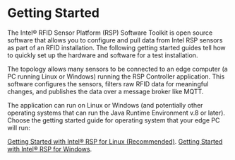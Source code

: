 # Getting Started
The Intel&reg; RFID Sensor Platform (RSP) Software Toolkit is open source software that allows you to configure and pull data from Intel RSP sensors as part of an RFID installation. The following getting started guides tell how to quickly set up the hardware and software for a test installation. 

The topology allows many sensors to be connected to an edge computer (a PC running Linux or Windows) running the RSP Controller application. This software configures the sensors, filters raw RFID data for meaningful changes, and publishes the data over a message broker like MQTT. 

The application can run on Linux or Windows (and potentially other operating systems that can run the Java Runtime Environment v.8 or later). Choose the getting started guide for operating system that your edge PC will run:

[Getting Started with Intel&reg; RSP for Linux (Recommended)](https://github.com/baychub/cb-gsg/blob/master/getting-started.md).
[Getting Started with Intel&reg; RSP for Windows](https://github.com/baychub/cb-gsg/blob/master/getting-started-win.md).
